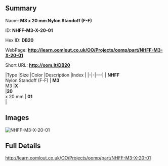 

## Summary
 
Name: __M3 x 20 mm Nylon Standoff (F-F)__

ID: __NHFF-M3-X-20-01__

Hex ID: __DB20__

WebPage: __http://learn.oomlout.co.uk/OO/Projects/oomp/part/NHFF-M3-X-20-01__

Short URL: __http://oom.lt/DB20__


|Type   |Size   |Color   |Description   |Index   |
|-|-|---|
| __NHFF__ <br>Nylon Standoff (F-F)  | __M3__<br>M3   |__X__<br>    |__20__<br>x 20 mm    | __01__<br>  |


## Images
![NHFF-M3-X-20-01](http://oomlout.com/oomp-gen/parts/NHFF-M3-X-20-01/NHFF-M3-X-20-01_420.jpg)

## Full Details

 http://learn.oomlout.co.uk/OO/Projects/oomp/part/NHFF-M3-X-20-01

